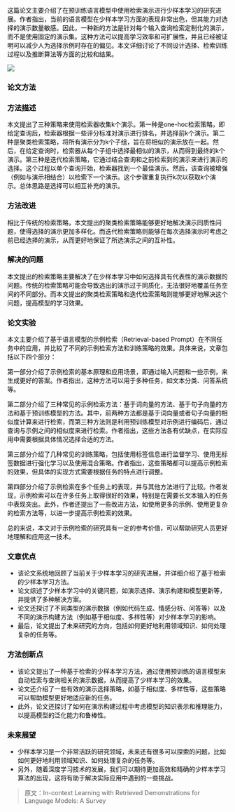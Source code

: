 <font style="color:rgb(0, 0, 0);">这篇论文主要介绍了在预训练语言模型中使用检索演示进行少样本学习的研究进展。作者指出，当前的语言模型在少样本学习方面的表现非常出色，但其能力对选择的演示数量敏感。因此，一种新的方法是针对每个输入查询检索定制化的演示，而不是使用固定的演示集。这种方法可以提高学习效率和可扩展性，并且已经被证明可以减少人为选择示例时存在的偏见。本文详细讨论了不同设计选择、检索训练过程以及推断算法等方面的比较和结果。</font>

![](https://cdn.nlark.com/yuque/0/2024/png/406504/1706162891352-18d01e27-5028-430a-9a84-6b3adec826f7.png)

### **<font style="color:rgb(0, 0, 0);">论文方法</font>**
### **<font style="color:rgb(0, 0, 0);">方法描述</font>**
<font style="color:rgb(0, 0, 0);">本文提出了三种策略来使用检索器收集k个演示。第一种是one-hoc检索策略，即给定查询后，检索器根据一些评分标准对演示进行排名，并选择前k个演示。第二种是聚类检索策略，将所有演示分为k个子组，旨在将相似的演示放在一起。然后，在给定查询时，检索器从每个子组中选择最相似的演示，从而得到最终的k个演示。第三种是迭代检索策略，它通过结合查询和之前检索到的演示来进行演示的选择。这个过程以单个查询开始，检索器找到一个最佳演示。然后，该查询被增强（例如与演示相结合）以检索下一个演示。这个步骤重复执行k次以获取k个演示。总体思路是选择可以相互补充的演示。</font>

### **<font style="color:rgb(0, 0, 0);">方法改进</font>**
<font style="color:rgb(0, 0, 0);">相比于传统的检索策略，本文提出的聚类检索策略能够更好地解决演示同质性问题，使得选择的演示更加多样化。而迭代检索策略则能够在每次选择演示时考虑之前已经选择的演示，从而更好地保证了所选演示之间的互补性。</font>

### **<font style="color:rgb(0, 0, 0);">解决的问题</font>**
<font style="color:rgb(0, 0, 0);">本文提出的检索策略主要解决了在少样本学习中如何选择具有代表性的演示数据的问题。传统的检索策略可能会导致选出的演示过于同质化，无法很好地覆盖任务空间的不同部分。而本文提出的聚类检索策略和迭代检索策略则能够更好地解决这个问题，提高模型的学习效果。</font>

### **<font style="color:rgb(0, 0, 0);">论文实验</font>**
<font style="color:rgb(0, 0, 0);">本文主要介绍了基于语言模型的示例检索（Retrieval-based Prompt）在不同任务中的应用，并比较了不同的示例检索方法和训练策略的效果。具体来说，文章包括以下四个部分：</font>

<font style="color:rgb(0, 0, 0);">第一部分介绍了示例检索的基本原理和应用场景，即通过输入问题和一些示例，来生成更好的答案。作者指出，这种方法可以用于多种任务，如文本分类、问答系统等。</font>

<font style="color:rgb(0, 0, 0);">第二部分介绍了三种常见的示例检索方法：基于词向量的方法、基于句子向量的方法和基于预训练模型的方法。其中，前两种方法都是基于词向量或者句子向量的相似度计算来进行检索，而第三种方法则是利用预训练模型对示例进行编码后，通过查询与示例之间的相似度来进行检索。作者指出，这些方法各有优缺点，在实际应用中需要根据具体情况选择合适的方法。</font>

<font style="color:rgb(0, 0, 0);">第三部分介绍了几种常见的训练策略，包括使用标签信息进行监督学习、使用无标签数据进行强化学习以及使用混合策略。作者指出，这些策略都可以提高示例检索的效果，但具体的实现方式需要根据任务的特点进行调整。</font>

<font style="color:rgb(0, 0, 0);">第四部分介绍了示例检索在多个任务上的表现，并与其他方法进行了比较。作者发现，示例检索可以在许多任务上取得很好的效果，特别是在需要长文本输入的任务中表现突出。此外，作者还提出了一些改进方法，如使用更多的示例、使用更复杂的检索方法等，以进一步提高示例检索的效果。</font>

<font style="color:rgb(0, 0, 0);">总的来说，本文对于示例检索的研究具有一定的参考价值，可以帮助研究人员更好地理解和应用这一技术。</font>

### **<font style="color:rgb(0, 0, 0);">文章优点</font>**
+ <font style="color:rgb(0, 0, 0);">该论文系统地回顾了当前关于少样本学习的研究进展，并详细介绍了基于检索的少样本学习方法。</font>
+ <font style="color:rgb(0, 0, 0);">论文综述了少样本学习中的关键问题，如演示选择、演示构建和模型更新等，并提供了多种解决方案。</font>
+ <font style="color:rgb(0, 0, 0);">论文还探讨了不同类型的演示数据（例如代码生成、情感分析、问答等）以及不同的演示构建方法（例如基于相似度、多样性等）对少样本学习的影响。</font>
+ <font style="color:rgb(0, 0, 0);">最后，论文提出了未来研究的方向，包括如何更好地利用领域知识、如何处理复杂的任务等。</font>

### **<font style="color:rgb(0, 0, 0);">方法创新点</font>**
+ <font style="color:rgb(0, 0, 0);">该论文提出了一种基于检索的少样本学习方法，通过使用预训练的语言模型来自动检索与查询相关的演示数据，从而提高了少样本学习的效果。</font>
+ <font style="color:rgb(0, 0, 0);">论文还介绍了一些有效的演示选择策略，如基于相似度、多样性等，这些策略可以帮助模型更好地适应新的任务。</font>
+ <font style="color:rgb(0, 0, 0);">此外，论文还探讨了如何在演示构建过程中考虑模型的知识表示和推理能力，以提高模型的泛化能力和鲁棒性。</font>

### **<font style="color:rgb(0, 0, 0);">未来展望</font>**
+ <font style="color:rgb(0, 0, 0);">少样本学习是一个非常活跃的研究领域，未来还有很多可以探索的问题，比如如何更好地利用领域知识、如何处理复杂的任务等。</font>
+ <font style="color:rgb(0, 0, 0);">另外，随着深度学习技术的发展，我们可以期待更加高效和精确的少样本学习算法的出现，这将有助于解决实际应用中遇到的一些挑战。</font>

> 原文：In-context Learning with Retrieved Demonstrations for Language Models: A Survey
>

